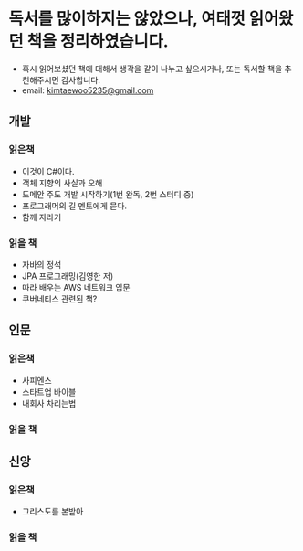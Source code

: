 # 독서를 많이하지는 않았으나, 여태껏 읽어왔던 책을 정리하였습니다.
- 혹시 읽어보셨던 책에 대해서 생각을 같이 나누고 싶으시거나, 또는 독서할 책을 추천해주시면 감사합니다.
- email: kimtaewoo5235@gmail.com

## 개발
### 읽은책
- 이것이 C#이다.
- 객체 지향의 사실과 오해
- 도메안 주도 개발 시작하기(1번 완독, 2번 스터디 중)
- 프로그래머의 길 멘토에게 묻다.
- 함께 자라기

### 읽을 책
- 자바의 정석
- JPA 프로그래밍(김영한 저)
- 따라 배우는 AWS 네트워크 입문
- 쿠버네티스 관련된 책?

## 인문
### 읽은책
- 사피엔스
- 스타트업 바이블
- 내회사 차리는법

### 읽을 책

## 신앙
### 읽은책
- 그리스도를 본받아

### 읽을 책
